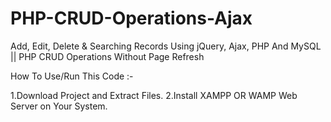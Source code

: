# PHP-CRUD-Operations-Ajax
Add, Edit, Delete &amp; Searching Records Using jQuery, Ajax, PHP And MySQL || PHP CRUD Operations Without Page Refresh

How To Use/Run This Code :-

1.Download Project and Extract Files.
2.Install XAMPP OR WAMP Web Server on Your System.

